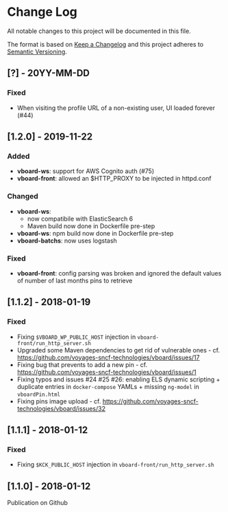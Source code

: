 # Change Log
All notable changes to this project will be documented in this file.

The format is based on [Keep a Changelog](http://keepachangelog.com/)
and this project adheres to [Semantic Versioning](http://semver.org/).


## [?] - 20YY-MM-DD
### Fixed
- When visiting the profile URL of a non-existing user, UI loaded forever (#44)

## [1.2.0] - 2019-11-22
### Added
- **vboard-ws**: support for AWS Cognito auth (#75)
- **vboard-front**: allowed an $HTTP_PROXY to be injected in httpd.conf

### Changed
- **vboard-ws**:
  * now compatibile with ElasticSearch 6
  * Maven build now done in Dockerfile pre-step
- **vboard-ws**: npm build now done in Dockerfile pre-step
- **vboard-batchs**: now uses logstash

### Fixed
- **vboard-front**: config parsing was broken and ignored the default values of number of last months pins to retrieve


## [1.1.2] - 2018-01-19
### Fixed
- Fixing `$VBOARD_WP_PUBLIC_HOST` injection in `vboard-front/run_http_server.sh`
- Upgraded some Maven dependencies to get rid of vulnerable ones - cf. https://github.com/voyages-sncf-technologies/vboard/issues/17
- Fixing bug that prevents to add a new pin - cf. https://github.com/voyages-sncf-technologies/vboard/issues/1
- Fixing typos and issues #24 #25 #26: enabling ELS dynamic scripting + duplicate entries in `docker-compose` YAMLs + missing `ng-model` in `vboardPin.html`
- Fixing pins image upload - cf. https://github.com/voyages-sncf-technologies/vboard/issues/32

## [1.1.1] - 2018-01-12
### Fixed
- Fixing `$KCK_PUBLIC_HOST` injection in `vboard-front/run_http_server.sh`

## [1.1.0] - 2018-01-12
Publication on Github
